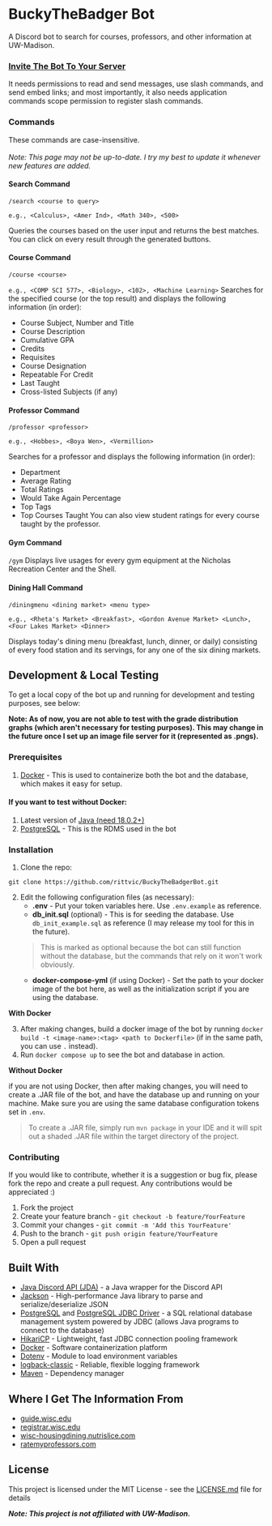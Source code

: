 # BuckyTheBadger Bot
A Discord bot to search for courses, professors, and other information at UW-Madison.

### [Invite The Bot To Your Server](https://discord.com/api/oauth2/authorize?client_id=990494786123333682&permissions=139586751552&scope=bot%20applications.commands)
It needs permissions to read and send messages, use slash commands, and send embed links; and most importantly, it also needs application commands scope permission to register slash commands.

### Commands
These commands are case-insensitive.
<br><br>
<em>Note: This page may not be up-to-date. I try my best to update it whenever new features are added.</em>

#### Search Command
`/search <course to query>` 

`e.g., <Calculus>, <Amer Ind>, <Math 340>, <500>`

Queries the courses based on the user input and returns the best matches. You can click on every result through the generated buttons.

#### Course Command
`/course <course>`

`e.g., <COMP SCI 577>, <Biology>, <102>, <Machine Learning>`
Searches for the specified course (or the top result) and displays the following information (in order):
- Course Subject, Number and Title
- Course Description
- Cumulative GPA
- Credits
- Requisites
- Course Designation
- Repeatable For Credit
- Last Taught
- Cross-listed Subjects (if any)

#### Professor Command
`/professor <professor>` 

`e.g., <Hobbes>, <Boya Wen>, <Vermillion>`

Searches for a professor and displays the following information (in order):
- Department
- Average Rating
- Total Ratings
- Would Take Again Percentage
- Top Tags
- Top Courses Taught
  You can also view student ratings for every course taught by the professor.

#### Gym Command
`/gym`
Displays live usages for every gym equipment at the Nicholas Recreation Center and the Shell.

#### Dining Hall Command
`/diningmenu <dining market> <menu type>`

`e.g., <Rheta's Market> <Breakfast>, <Gordon Avenue Market> <Lunch>, <Four Lakes Market> <Dinner>`

Displays today's dining menu (breakfast, lunch, dinner, or daily) consisting of every food station and its servings, for any one of the six dining markets.

## Development & Local Testing
To get a local copy of the bot up and running for development and testing purposes, see below:

<b> Note: As of now, you are not able to test with the grade distribution graphs (which aren't necessary for testing purposes).
This may change in the future once I set up an image file server for it (represented as .pngs).</b>

### Prerequisites
1. [Docker](https://www.docker.com/) - This is used to containerize both the bot and the database, which makes it easy for setup.
#### If you want to test without Docker:
1. Latest version of [Java (need 18.0.2+)](https://www.oracle.com/java/technologies/downloads/)
2. [PostgreSQL](https://www.postgresql.org/) - This is the RDMS used in the bot

### Installation
1. Clone the repo:

```
git clone https://github.com/rittvic/BuckyTheBadgerBot.git
```

2. Edit the following configuration files (as necessary):
   * <b>.env</b> - Put your token variables here. Use `.env.example` as reference.
   * <b>db_init.sql</b> (optional) - This is for seeding the database. Use `db_init_example.sql` as reference (I may release my tool for this in the future).
   > This is marked as optional because the bot can still function without the database, but the commands that rely on it won't work obviously.
   * <b>docker-compose-yml</b> (if using Docker) - Set the path to your docker image of the bot here, as well as the initialization script if you are using the database.

<b>  With Docker </b>

3. After making changes, build a docker image of the bot by running `docker build -t <image-name>:<tag> <path to Dockerfile>` (if in the same path, you can use `.` instead). 
4. Run `docker compose up` to see the bot and database in action.

<b> Without Docker </b>

if you are not using Docker, then after making changes, you will need to create a .JAR file of the bot, and have the database up and running on your machine.
Make sure you are using the same database configuration tokens set in `.env`. 

> To create a .JAR file, simply run `mvn package` in your IDE and it will spit out a shaded .JAR file within the target directory of the project.

### Contributing
If you would like to contribute, whether it is a suggestion or bug fix, please fork the repo and create a pull request. Any contributions would be appreciated :)
1. Fork the project
2. Create your feature branch - `git checkout -b feature/YourFeature`
3. Commit your changes - `git commit -m 'Add this YourFeature'`
4. Push to the branch - `git push origin feature/YourFeature`
5. Open a pull request

## Built With
* [Java Discord API (JDA)](https://github.com/DV8FromTheWorld/JDA) - a Java wrapper for the Discord API
* [Jackson](https://github.com/FasterXML/jackson) - High-performance Java library to parse and serialize/deserialize JSON
* [PostgreSQL](https://www.postgresql.org/) and [PostgreSQL JDBC Driver](https://jdbc.postgresql.org) - a SQL relational database management system powered by JDBC (allows Java programs to connect to the database)
* [HikariCP](https://github.com/brettwooldridge/HikariCP) - Lightweight, fast JDBC connection pooling framework
* [Docker](https://www.docker.com/) - Software containerization platform
* [Dotenv](https://github.com/cdimascio/dotenv-java) - Module to load environment variables
* [logback-classic](https://logback.qos.ch/) - Reliable, flexible logging framework
* [Maven](https://maven.apache.org/) - Dependency manager

## Where I Get The Information From
* [guide.wisc.edu](https://guide.wisc.edu)
* [registrar.wisc.edu](https://www.registrar.wisc.edu)
* [wisc-housingdining.nutrislice.com](https://wisc-housingdining.nutrislice.com/menu/)
* [ratemyprofessors.com](https://www.ratemyprofessors.com)

## License
This project is licensed under the MIT License - see the [LICENSE.md](LICENSE) file for  details

<b><i> Note: This project is not affiliated with UW-Madison. </b></i>
